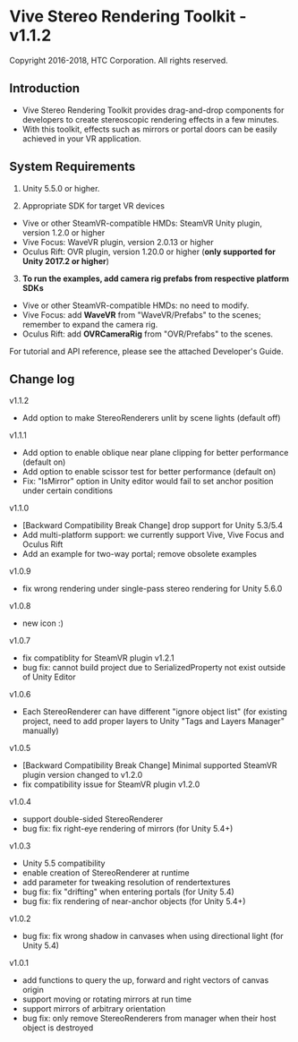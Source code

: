 # Vive Stereo Rendering Toolkit - v1.1.2
Copyright 2016-2018, HTC Corporation. All rights reserved.

## Introduction

- Vive Stereo Rendering Toolkit provides drag-and-drop components for developers to create stereoscopic rendering effects in a few minutes. 
- With this toolkit, effects such as mirrors or portal doors can be easily achieved in your VR application.

## System Requirements

1. Unity 5.5.0 or higher.

2. Appropriate SDK for target VR devices
 - Vive or other SteamVR-compatible HMDs: SteamVR Unity plugin, version 1.2.0 or higher
 - Vive Focus: WaveVR plugin, version 2.0.13 or higher
 - Oculus Rift: OVR plugin, version 1.20.0 or higher (**only supported for Unity 2017.2 or higher**)

3. **To run the examples, add camera rig prefabs from respective platform SDKs**
 - Vive or other SteamVR-compatible HMDs: no need to modify.
 - Vive Focus: add **WaveVR** from "WaveVR/Prefabs" to the scenes; remember to expand the camera rig.
 - Oculus Rift: add **OVRCameraRig** from "OVR/Prefabs" to the scenes.

For tutorial and API reference, please see the attached Developer's Guide.

## Change log

v1.1.2
 - Add option to make StereoRenderers unlit by scene lights (default off)

v1.1.1
 - Add option to enable oblique near plane clipping for better performance (default on)
 - Add option to enable scissor test for better performance (default on)
 - Fix: "IsMirror" option in Unity editor would fail to set anchor position under certain conditions

v1.1.0
 - [Backward Compatibility Break Change] drop support for Unity 5.3/5.4
 - Add multi-platform support: we currently support Vive, Vive Focus and Oculus Rift
 - Add an example for two-way portal; remove obsolete examples
 
v1.0.9
 - fix wrong rendering under single-pass stereo rendering for Unity 5.6.0

v1.0.8
 - new icon :)

v1.0.7
 - fix compatiblity for SteamVR plugin v1.2.1
 - bug fix: cannot build project due to SerializedProperty not exist outside of Unity Editor 

v1.0.6
 - Each StereoRenderer can have different "ignore object list"
   (for existing project, need to add proper layers to Unity "Tags and Layers Manager" manually)

v1.0.5
 - [Backward Compatibility Break Change] Minimal supported SteamVR plugin version changed to v1.2.0
 - fix compatibility issue for SteamVR plugin v1.2.0

v1.0.4
 - support double-sided StereoRenderer
 - bug fix: fix right-eye rendering of mirrors (for Unity 5.4+)

v1.0.3
 - Unity 5.5 compatibility
 - enable creation of StereoRenderer at runtime
 - add parameter for tweaking resolution of rendertextures
 - bug fix: fix "drifting" when entering portals (for Unity 5.4)
 - bug fix: fix rendering of near-anchor objects (for Unity 5.4+)

v1.0.2
 - bug fix: fix wrong shadow in canvases when using directional light (for Unity 5.4)

v1.0.1
 - add functions to query the up, forward and right vectors of canvas origin
 - support moving or rotating mirrors at run time
 - support mirrors of arbitrary orientation
 - bug fix: only remove StereoRenderers from manager when their host object is destroyed
